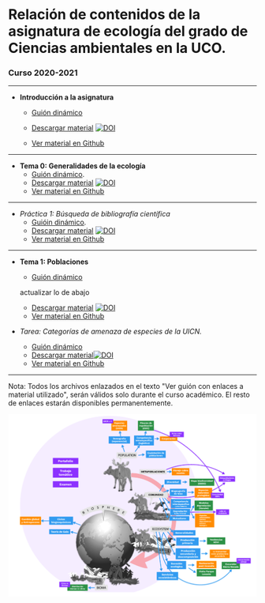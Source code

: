 # Relación de contenidos de la asignatura de **ecología** del grado de Ciencias ambientales en la UCO.
### Curso 2020-2021

***

+ **Introducción a la asignatura** 
  + [Guión dinámico](https://aprendiendo-cosas.github.io/Te_intro_asignatura_ecologia_ccaa/guion_introduccion_asignatura.html)
  
  + [Descargar material](https://zenodo.org/record/4579826/files/aprendiendo-cosas/intro_asignatura_ecologia_ccaa-2020-2021.zip?download=1)  [![DOI](https://zenodo.org/badge/DOI/10.5281/zenodo.4579826.svg)](https://doi.org/10.5281/zenodo.4579826)
  + [Ver material en Github](https://github.com/aprendiendo-cosas/intro_asignatura_ecologia_ccaa/tree/2020-2021) 
***
+ **Tema 0: Generalidades de la ecología** 
  + [Guión dinámico](https://aprendiendo-cosas.github.io/Te_generalidades_ecologia_ccaa/guion_generalidades_ecologia.html). 
  + [Descargar material](https://zenodo.org/record/4587572/files/aprendiendo-cosas/Te_generalidades_ecologia_ccaa-v.2020-2021.zip?download=1) [![DOI](https://zenodo.org/badge/DOI/10.5281/zenodo.4587572.svg)](https://doi.org/10.5281/zenodo.4587572)
  + [Ver material en Github](https://github.com/aprendiendo-cosas/Te_generalidades_ecologia_ccaa/tree/v.2020-2021)
***
+ *Práctica 1: Búsqueda de bibliografía científica* 
  + [Guióin dinámico](https://aprendiendo-cosas.github.io/P_biblio_ecologia_ccaa/guion_practica_biblio.html). 
  + [Descargar material](https://zenodo.org/record/4587972/files/aprendiendo-cosas/P_biblio_ecologia_ccaa-2020-2021.zip?download=1) [![DOI](https://zenodo.org/badge/DOI/10.5281/zenodo.4587972.svg)](https://doi.org/10.5281/zenodo.4587972)
  + [Ver material en Github](https://github.com/aprendiendo-cosas/P_biblio_ecologia_ccaa/tree/2020-2021)
***
+ **Tema 1: Poblaciones** 
  + [Guión dinámico](https://aprendiendo-cosas.github.io/Te_poblaciones_ecologia_ccaa/guion_poblaciones_general.html)
  
  actualizar lo de abajo
  
  + [Descargar material](https://zenodo.org/record/4056811/files/fjbonet/poblaciones-v.2019-2020.zip?download=1) [![DOI](https://zenodo.org/badge/DOI/10.5281/zenodo.4056811.svg)](https://doi.org/10.5281/zenodo.4056811) 
  + [Ver material en Github](https://github.com/aprendiendo-cosas/Te_poblaciones_ecologia_ccaa/tree/v.2019-2020)


+ *Tarea: Categorías de amenaza de especies de la UICN.* 
  
  + [Guión dinámico](https://aprendiendo-cosas.github.io/A_sp_amenazadas_ecologia_ccaa/guion_actividad_UICN.html)
  + [Descargar material](https://zenodo.org/record/4737755/files/aprendiendo-cosas/A_sp_amenazadas_ecologia_ccaa-v.2020-2021.zip?download=1)[![DOI](https://zenodo.org/badge/DOI/10.5281/zenodo.4737755.svg)](https://doi.org/10.5281/zenodo.4737755)
  +  [Ver material en Github](https://github.com/aprendiendo-cosas/A_sp_amenazadas_ecologia_ccaa/tree/v.2020-2021)
***


Nota: Todos los archivos enlazados en el texto "Ver guión con enlaces a material utilizado", serán válidos solo durante el curso académico. El resto de enlaces estarán disponibles permanentemente.





![portada](https://github.com/aprendiendo-cosas/resumen_ecologia_ccaa/raw/main/imagenes/niveles_actividades.png)
